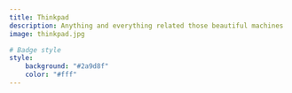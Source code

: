 ```yaml
---
title: Thinkpad
description: Anything and everything related those beautiful machines
image: thinkpad.jpg

# Badge style
style:
    background: "#2a9d8f"
    color: "#fff"
---
```

